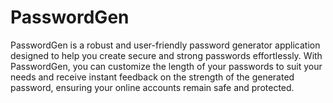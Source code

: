 # PasswordGen
 PasswordGen is a robust and user-friendly password generator application designed to help you create secure and strong passwords effortlessly. With PasswordGen, you can customize the length of your passwords to suit your needs and receive instant feedback on the strength of the generated password, ensuring your online accounts remain safe and protected.
